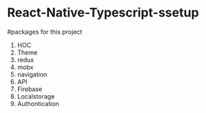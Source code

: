 # React-Native-Typescript-ssetup


#packages for this project
  
  1. HOC
  2. Theme
  3. redux
  4. mobx
  5. navigation
  6. API
  7. Firebase
  8. Localstorage
  9. Authontication
 
 
 
